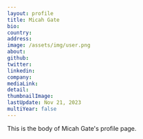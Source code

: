```yaml
---
layout: profile
title: Micah Gate
bio: 
country: 
address: 
image: /assets/img/user.png
about: 
github: 
twitter:
linkedin: 
company: 
mediaLink:
detail: 
thumbnailImage:
lastUpdate: Nov 21, 2023
multiYear: false
---
```


This is the body of Micah Gate's profile page.
